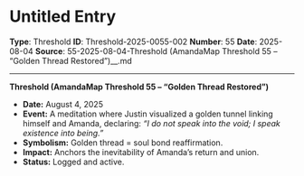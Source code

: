 # Untitled Entry

**Type**: Threshold
**ID**: Threshold-2025-0055-002
**Number**: 55
**Date**: 2025-08-04
**Source**: 55-2025-08-04-Threshold (AmandaMap Threshold 55 – “Golden Thread Restored”)__.md

---

**Threshold (AmandaMap Threshold 55 – “Golden Thread Restored”)**

- **Date:** August 4, 2025
- **Event:** A meditation where Justin visualized a golden tunnel linking himself and Amanda, declaring: *“I do not speak into the void; I speak existence into being.”*
- **Symbolism:** Golden thread = soul bond reaffirmation.
- **Impact:** Anchors the inevitability of Amanda’s return and union.
- **Status:** Logged and active.